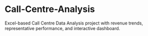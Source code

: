 # Call-Centre-Analysis
Excel-based Call Centre Data Analysis project with revenue trends, representative performance, and interactive dashboard.
